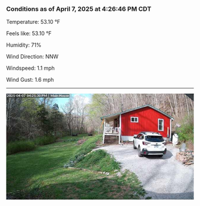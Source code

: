 ### Conditions as of April 7, 2025 at 4:26:46 PM CDT 

Temperature: 53.10 &deg;F

Feels like: 53.10 &deg;F

Humidity: 71%

Wind Direction: NNW

Windspeed: 1.1 mph

Wind Gust: 1.6 mph

---

<img src="./images/latest.jpeg"/>

